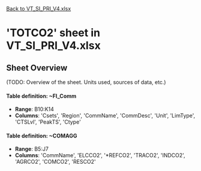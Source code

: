 [Back to VT_SI_PRI_V4.xlsx](README.md)

# 'TOTCO2' sheet in VT_SI_PRI_V4.xlsx

## Sheet Overview

(TODO: Overview of the sheet. Units used, sources of data, etc.)

#### Table definition: ~FI_Comm
- **Range**: B10:K14
- **Columns**: 'Csets', 'Region', 'CommName', 'CommDesc', 'Unit', 'LimType', 'CTSLvl', 'PeakTS', 'Ctype'

#### Table definition: ~COMAGG
- **Range**: B5:J7
- **Columns**: 'CommName', 'ELCCO2', '*REFCO2', 'TRACO2', 'INDCO2', 'AGRCO2', 'COMCO2', 'RESCO2'

